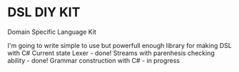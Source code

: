 # DSL DIY KIT
Domain Specific Language Kit

I'm going to write simple to use but powerfull enough library for making DSL with C#
Current state
Lexer - done!
Streams with parenhesis checking ability - done!
Grammar construction with C# - in progress
